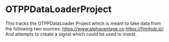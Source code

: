 # OTPPDataLoaderProject
This tracks the OTPPDataLoader Project which is meant to take data from the following two sources:
https://www.alphavantage.co
https://finnhub.io/
And attempts to create a signal which could be used to invest.
